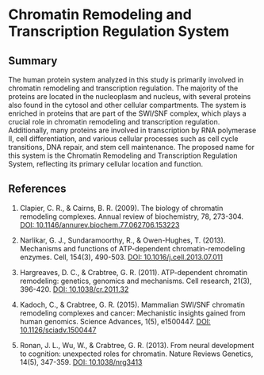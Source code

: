 # Chromatin Remodeling and Transcription Regulation System

## Summary

The human protein system analyzed in this study is primarily involved in chromatin remodeling and transcription regulation. The majority of the proteins are located in the nucleoplasm and nucleus, with several proteins also found in the cytosol and other cellular compartments. The system is enriched in proteins that are part of the SWI/SNF complex, which plays a crucial role in chromatin remodeling and transcription regulation. Additionally, many proteins are involved in transcription by RNA polymerase II, cell differentiation, and various cellular processes such as cell cycle transitions, DNA repair, and stem cell maintenance. The proposed name for this system is the Chromatin Remodeling and Transcription Regulation System, reflecting its primary cellular location and function.

## References

1. Clapier, C. R., & Cairns, B. R. (2009). The biology of chromatin remodeling complexes. Annual review of biochemistry, 78, 273-304. [DOI: 10.1146/annurev.biochem.77.062706.153223](https://doi.org/10.1146/annurev.biochem.77.062706.153223)

2. Narlikar, G. J., Sundaramoorthy, R., & Owen-Hughes, T. (2013). Mechanisms and functions of ATP-dependent chromatin-remodeling enzymes. Cell, 154(3), 490-503. [DOI: 10.1016/j.cell.2013.07.011](https://doi.org/10.1016/j.cell.2013.07.011)

3. Hargreaves, D. C., & Crabtree, G. R. (2011). ATP-dependent chromatin remodeling: genetics, genomics and mechanisms. Cell research, 21(3), 396-420. [DOI: 10.1038/cr.2011.32](https://doi.org/10.1038/cr.2011.32)

4. Kadoch, C., & Crabtree, G. R. (2015). Mammalian SWI/SNF chromatin remodeling complexes and cancer: Mechanistic insights gained from human genomics. Science Advances, 1(5), e1500447. [DOI: 10.1126/sciadv.1500447](https://doi.org/10.1126/sciadv.1500447)

5. Ronan, J. L., Wu, W., & Crabtree, G. R. (2013). From neural development to cognition: unexpected roles for chromatin. Nature Reviews Genetics, 14(5), 347-359. [DOI: 10.1038/nrg3413](https://doi.org/10.1038/nrg3413)